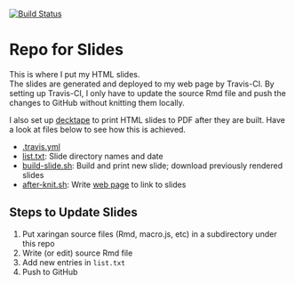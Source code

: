 [![Build Status](https://travis-ci.org/liao961120/slides.svg?branch=master)](https://travis-ci.org/liao961120/slides)

# Repo for Slides

This is where I put my HTML slides.  
The slides are generated and deployed to my web page by Travis-CI. 
By setting up Travis-CI, I only have to update the source Rmd file and push the changes to GitHub without knitting them locally.

I also set up [decktape](https://github.com/astefanutti/decktape) to print HTML slides to PDF after they are built. Have a look at files below to see how this is achieved.

- [.travis.yml](https://github.com/liao961120/slides/blob/master/.travis.yml)
- [list.txt](https://github.com/liao961120/slides/blob/master/list.txt): Slide directory names and date
- [build-slide.sh](https://github.com/liao961120/slides/blob/master/build-slide.txt): Build and print new slide; download previously rendered slides
- [after-knit.sh](https://github.com/liao961120/slides/blob/master/after-knit.sh): Write [web page](https://liao961120.github.io/slides) to link to slides

## Steps to Update Slides

1. Put xaringan source files (Rmd, macro.js, etc) in a subdirectory under this repo
1. Write (or edit) source Rmd file
1. Add new entries in `list.txt`
1. Push to GitHub
